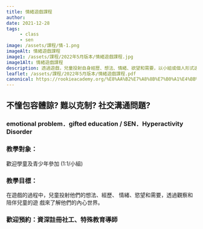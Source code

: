 ```yaml
---
title: 情緒遊戲課程
author:
date: 2021-12-28
tags: 
     - class
     - sen
image: /assets/課程/情-1.png
imageAlt: 情緒遊戲課程
image1: /assets/課程/2022年5月版本/情緒遊戲課程.jpg
image1Alt: 情緒遊戲課程
description: 透過遊戲，兒童投射自身經歷、想法、情緒、欲望和需要，以小組或個人形式透過觀察和陪伴兒童的遊 戲來了解他們的內心世界。如小朋友受情緒行為問題、身我克制、及不懂放鬆，歡迎預約向相關主任諮詢。
leaflet: /assets/課程/2022年5月版本/情緒遊戲課程.pdf
canonical: https://rookieacademy.org/%E8%AA%B2%E7%A8%8B%E7%B0%A1%E4%BB%8B/%E6%83%85%E7%B7%92%E9%81%8A%E6%88%B2%E8%AA%B2%E7%A8%8B/
---
```

## 不憧包容體諒? 難以克制? 社交溝通問題?
### emotional problem．gifted education / SEN．Hyperactivity Disorder

### 教學對象：

歡迎學童及青少年參加 (1:1/小組)

### 教學目標：

在遊戲的過程中，兒童投射他們的想法、經歷、
情緒、慾望和需要，透過觀察和陪伴兒童的遊
戲來了解他們的內心世界。

### 歡迎預約：資深註冊社工、特殊教育導師